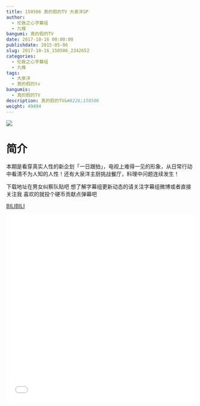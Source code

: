 ```yaml
---
title: 150506 真的假的TV 大泉洋SP
author: 
  - 伦敦之心字幕组
  - 九條
bangumi: 真的假的TV
date: 2017-10-16 00:00:00
publishdate: 2015-05-06
slug: 2017-10-16_150506_2342652
categories: 
  - 伦敦之心字幕组
  - 九條
tags: 
  - 大泉洋
  - 真的假的tv
bangumis: 
  - 真的假的TV
description: 真的假的TV&#8226;150506
weight: 49494
---
```


![](https://i.imgur.com/37mXK4A.jpg)

# 简介  
本期是看穿真实人性的新企划「一日跟拍」，电视上难得一见的形象，从日常行动中看清不为人知的人性！还有大泉洋主厨挑战餐厅，料理中问题连续发生！


下载地址在男女纠察队贴吧 想了解字幕组更新动态的请关注字幕组微博或者直接关注我 喜欢的就投个硬币贡献点弹幕吧

  [BILIBILI](https://www.bilibili.com/video/av2342652/)


<div class="vcontainer">  <iframe class='video' src="//www.bilibili.com/html/html5player.html?cid=3658072&aid=2342652" width="100%" height="500" frameborder="0" allowfullscreen="allowfullscreen"></iframe></div>
